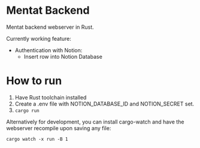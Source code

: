 # Mentat Backend
Mentat backend webserver in Rust.

Currently working feature:
- Authentication with Notion:
    - Insert row into Notion Database

# How to run
1. Have Rust toolchain installed
2. Create a .env file with NOTION_DATABASE_ID and NOTION_SECRET set.
3. `cargo run`

Alternatively for development, you can install cargo-watch and have the webserver recompile upon saving any file:

`cargo watch -x run -B 1`